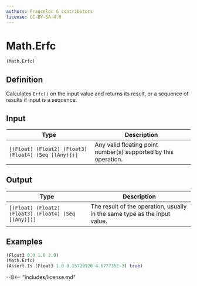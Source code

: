 ```yaml
---
authors: Fragcolor & contributors
license: CC-BY-SA-4.0
---
```



# Math.Erfc

```clojure
(Math.Erfc)
```


## Definition

Calculates `Erfc()` on the input value and returns its result, or a sequence of results if input is a sequence.


## Input

| Type | Description |
|------|-------------|
| `[(Float) (Float2) (Float3) (Float4) (Seq [(Any)])]` | Any valid floating point number(s) supported by this operation. |


## Output

| Type | Description |
|------|-------------|
| `[(Float) (Float2) (Float3) (Float4) (Seq [(Any)])]` | The result of the operation, usually in the same type as the input value. |


## Examples

```clojure
(Float3 0.0 1.0 2.0)
(Math.Erfc)
(Assert.Is (Float3 1.0 0.15729920 4.677735E-3) true)
```


--8<-- "includes/license.md"
